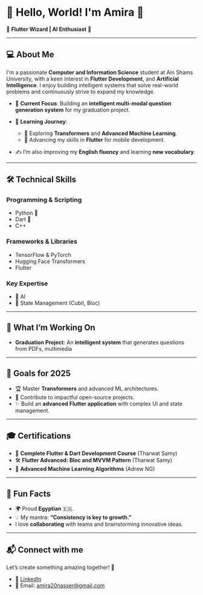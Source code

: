 # 👋 **Hello, World!** I'm **Amira** 🌟  

🚀 **Flutter Wizard | AI Enthusiast** 🚀

---

## 💻 **About Me**  
I'm a passionate **Computer and Information Science** student at Ain Shams University, with a keen interest in **Flutter Development**, and **Artificial Intelligence**. I enjoy building intelligent systems that solve real-world problems and continuously strive to expand my knowledge.  

- 🌟 **Current Focus**: Building an **intelligent multi-modal question generation system** for my graduation project.
  
- 🌱 **Learning Journey**:  
  - 🌟 Exploring **Transformers** and **Advanced Machine Learning**.  
  - 📱 Advancing my skills in **Flutter** for mobile development.  
- ✍️ I’m also improving my **English fluency** and learning **new vocabulary**.  

---

## 🛠️ **Technical Skills**  

### **Programming & Scripting**  
- Python 🐍  
- Dart 🎯  
- C++   

### **Frameworks & Libraries**  
- TensorFlow & PyTorch  
- Hugging Face Transformers  
- Flutter  

### **Key Expertise**
- 🧠 AI  
- 📱 State Management (Cubit, Bloc)  

---

## 🚀 **What I’m Working On**  
- **Graduation Project**: An **intelligent system** that generates questions from PDFs, multimedia
  
---

## 🌱 **Goals for 2025**  
- 🏆 Master **Transformers** and advanced ML architectures.  
- 🌟 Contribute to impactful open-source projects.  
- ✨ Build an **advanced Flutter application** with complex UI and state management.  

---

## 🎓 **Certifications**  
- 🎯 **Complete Flutter & Dart Development Course** (Tharwat Samy)  
- 🛠️ **Flutter Advanced: Bloc and MVVM Pattern** (Tharwat Samy)  
- 🤖 **Advanced Machine Learning Algorithms** (Adrew NG)
---

## 🎨 **Fun Facts**  
- 🌍 Proud **Egyptian** 🇪🇬.  
- 💡 My mantra: **“Consistency is key to growth.”**  
- I love **collaborating** with teams and brainstorming innovative ideas.  

---

## 📬 **Connect with me**  
Let’s create something amazing together! 💫  

- 💼 [LinkedIn](https://www.linkedin.com/in/amira-nasser-sayed/)  
- 📧 Email: amira20nasser@gmail.com
